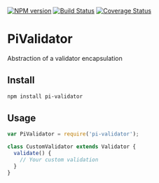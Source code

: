 [![NPM version](https://img.shields.io/npm/v/pi-validator.svg?style=flat-square)](https://www.npmjs.com/package/pi-validator)
[![Build Status](https://travis-ci.org/Picta-it/pi-validator.svg?branch=master)](https://travis-ci.org/juaniyyoo/pi-validator)
[![Coverage Status](https://coveralls.io/repos/Picta-it/pi-validator/badge.svg?branch=master&service=github)](https://coveralls.io/github/Picta-it/pi-model?branch=master)

# PiValidator

Abstraction of a validator encapsulation

## Install

```bash
npm install pi-validator
```

## Usage

```javascript
var PiValidator = require('pi-validator');

class CustomValidator extends Validator {
  validate() {
    // Your custom validation
  }
}
```


